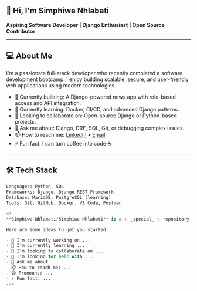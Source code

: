 ## 👋 Hi, I'm Simphiwe Nhlabati

**Aspiring Software Developer | Django Enthusiast | Open Source Contributor**

---

## 💻 About Me

I'm a passionate full-stack developer who recently completed a software development bootcamp. I enjoy building scalable, secure, and user-friendly web applications using modern technologies.

- 🔭 Currently building: A Django-powered news app with role-based access and API integration.
- 🌱 Currently learning: Docker, CI/CD, and advanced Django patterns.
- 👯 Looking to collaborate on: Open-source Django or Python-based projects.
- 💬 Ask me about: Django, DRF, SQL, Git, or debugging complex issues.
- 📫 How to reach me: [LinkedIn](https://www.linkedin.com/in/simphiwe-nhlabati/) • [Email](mailto:your_email@example.com)
- ⚡ Fun fact: I can turn coffee into code ☕

---

## 🛠️ Tech Stack

```python
Languages: Python, SQL
Frameworks: Django, Django REST Framework
Database: MariaDB, PostgreSQL (learning)
Tools: Git, GitHub, Docker, VS Code, Postman

<!--
**Simphiwe-Nhlabati/Simphiwe-Nhlabati** is a ✨ _special_ ✨ repository because its `README.md` (this file) appears on your GitHub profile.

Here are some ideas to get you started:

- 🔭 I’m currently working on ...
- 🌱 I’m currently learning ...
- 👯 I’m looking to collaborate on ...
- 🤔 I’m looking for help with ...
- 💬 Ask me about ...
- 📫 How to reach me: ...
- 😄 Pronouns: ...
- ⚡ Fun fact: ...
-->
